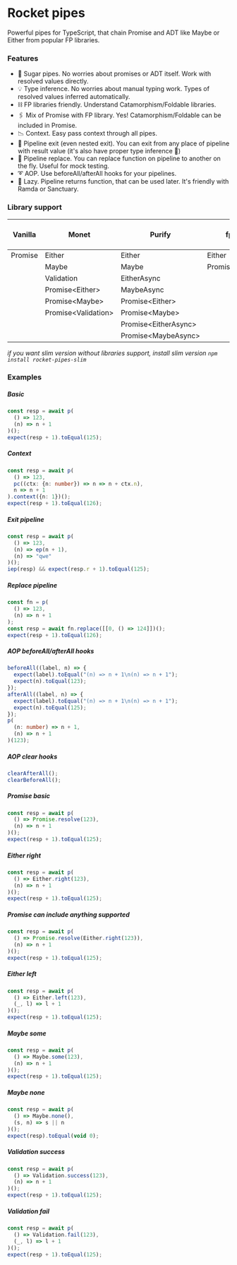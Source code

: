 # Rocket pipes

Powerful pipes for TypeScript, that chain Promise and ADT like Maybe or Either from popular FP libraries.

### Features

- 🍬 Sugar pipes. No worries about promises or ADT itself. Work with resolved values directly.
- 💡 Type inference. No worries about manual typing work. Types of resolved values inferred automatically.
- ⛓️ FP libraries friendly. Understand Catamorphism/Foldable libraries.
- 🖇️ Mix of Promise with FP library. Yes! Catamorphism/Foldable can be included in Promise.
- 📉 Context. Easy pass context through all pipes.
- 🚪 Pipeline exit (even nested exit). You can exit from any place of pipeline with result value (it's also have proper type inference 🤘)
- 🏹 Pipeline replace. You can replace function on pipeline to another on the fly. Useful for mock testing.
- ➰ AOP. Use beforeAll/afterAll hooks for your pipelines.
- 🦥 Lazy. Pipeline returns function, that can be used later. It's friendly with Ramda or Sanctuary.

### Library support

| Vanilla | Monet                 | Purify                 | fp-ts             | RxJS / IxJS |
|---------|-----------------------|------------------------|-------------------|-------------|
| Promise | Either                | Either                 | Either            | pipe        |
|         | Maybe                 | Maybe                  | Promise\<Either\> |             |
|         | Validation            | EitherAsync            |                   |             |
|         | Promise\<Either\>     | MaybeAsync             |                   |             |
|         | Promise\<Maybe\>      | Promise\<Either\>      |                   |             |
|         | Promise\<Validation\> | Promise\<Maybe\>       |                   |             |
|         |                       | Promise\<EitherAsync\> |                   |             |
|         |                       | Promise\<MaybeAsync\>  |                   |             |

*if you want slim version without libraries support, install slim version `npm install rocket-pipes-slim`*

### Examples

##### Basic

```ts
const resp = await p(
  () => 123,
  (n) => n + 1
)();
expect(resp + 1).toEqual(125);
```

##### Context

```ts
const resp = await p(
  () => 123,
  pc((ctx: {n: number}) => n => n + ctx.n),
  n => n + 1
).context({n: 1})();
expect(resp + 1).toEqual(126);
```

##### Exit pipeline

```ts
const resp = await p(
  () => 123,
  (n) => ep(n + 1),
  (n) => "qwe"
)();
iep(resp) && expect(resp.r + 1).toEqual(125);
```

##### Replace pipeline

```ts
const fn = p(
  () => 123,
  (n) => n + 1
);
const resp = await fn.replace([[0, () => 124]])();
expect(resp + 1).toEqual(126);
```

##### AOP beforeAll/afterAll hooks

```ts
beforeAll((label, n) => {
  expect(label).toEqual("(n) => n + 1\n(n) => n + 1");
  expect(n).toEqual(123);
});
afterAll((label, n) => {
  expect(label).toEqual("(n) => n + 1\n(n) => n + 1");
  expect(n).toEqual(125);
});
p(
  (n: number) => n + 1,
  (n) => n + 1
)(123);
```

##### AOP clear hooks

```ts
clearAfterAll();
clearBeforeAll();
```

##### Promise basic

```ts
const resp = await p(
  () => Promise.resolve(123),
  (n) => n + 1
)();
expect(resp + 1).toEqual(125);
```

##### Either right

```ts
const resp = await p(
  () => Either.right(123),
  (n) => n + 1
)();
expect(resp + 1).toEqual(125);
```

##### Promise can include anything supported

```ts
const resp = await p(
  () => Promise.resolve(Either.right(123)),
  (n) => n + 1
)();
expect(resp + 1).toEqual(125);
```

##### Either left

```ts
const resp = await p(
  () => Either.left(123),
  (_, l) => l + 1
)();
expect(resp + 1).toEqual(125);
```

##### Maybe some

```ts
const resp = await p(
  () => Maybe.some(123),
  (n) => n + 1
)();
expect(resp + 1).toEqual(125);
```

##### Maybe none

```ts
const resp = await p(
  () => Maybe.none(),
  (s, n) => s || n
)();
expect(resp).toEqual(void 0);
```

##### Validation success

```ts
const resp = await p(
  () => Validation.success(123),
  (n) => n + 1
)();
expect(resp + 1).toEqual(125);
```

##### Validation fail

```ts
const resp = await p(
  () => Validation.fail(123),
  (_, l) => l + 1
)();
expect(resp + 1).toEqual(125);
```
